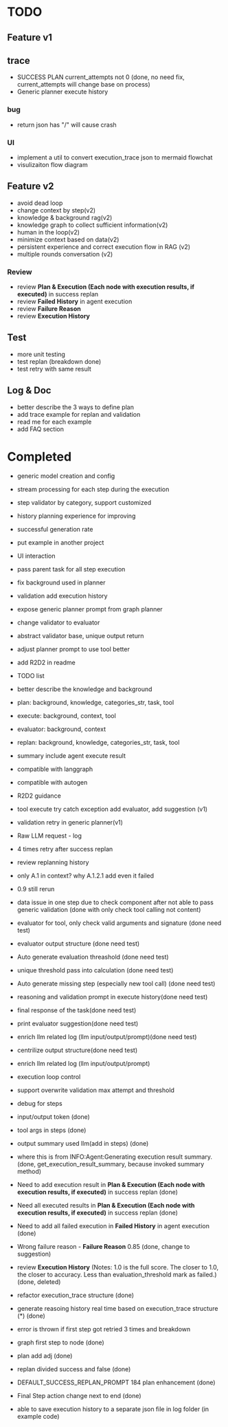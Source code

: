 # TODO

## Feature v1
## trace
- SUCCESS PLAN current_attempts not 0 (done, no need fix, current_attempts will change base on process)
- Generic planner execute history

### bug
- return json has "/" will cause crash

### UI
- implement a util to convert execution_trace json to mermaid flowchat
- visulizaiton flow diagram

## Feature v2
- avoid dead loop
- change context by step(v2)
- knowledge & background rag(v2)
- knowledge graph to collect sufficient information(v2)
- human in the loop(v2)
- minimize context based on data(v2)
- persistent experience and correct execution flow in RAG (v2)
- multiple rounds conversation (v2)

### Review
- review **Plan & Execution (Each node with execution results, if executed)** in success replan
- review **Failed History** in agent execution
- review **Failure Reason**
- review **Execution History**

## Test
- more unit testing
- test replan (breakdown done)
- test retry with same result

## Log & Doc
- better describe the 3 ways to define plan
- add trace example for replan and validation
- read me for each example
- add FAQ section

# Completed
- generic model creation and config
- stream processing for each step during the execution
- step validator by category, support customized
- history planning experience for improving
- successful generation rate
- put example in another project
- UI interaction
- pass parent task for all step execution 
- fix background used in planner
- validation add execution history 
- expose generic planner prompt from graph planner 
- change validator to evaluator
- abstract validator base, unique output return
- adjust planner prompt to use tool better
- add R2D2 in readme
- TODO list
- better describe the knowledge and background

- plan: background, knowledge, categories_str, task, tool
- execute: background, context, tool
- evaluator: background, context
- replan: background, knowledge, categories_str, task, tool
- summary include agent execute result
- compatible with langgraph
- compatible with autogen
- R2D2 guidance
- tool execute try catch exception add evaluator, add suggestion (v1) 
- validation retry in generic planner(v1) 

- Raw LLM request - log
- 4 times retry after success replan
- review replanning history
- only A.1 in context? why A.1.2.1 add even it failed
- 0.9 still rerun
- data issue in one step due to check component after not able to pass generic validation (done with only check tool calling not content)
- evaluator for tool, only check valid arguments and signature (done need test)
- evaluator output structure (done need test)
- Auto generate evaluation threashold (done need test)
- unique threshold pass into calculation (done need test)
- Auto generate missing step (especially new tool call) (done need test)
- reasoning and validation prompt in execute history(done need test)
- final response of the task(done need test)
- print evaluator suggestion(done need test)
- enrich llm related log (llm input/output/prompt)(done need test)
- centrilize output structure(done need test)
- enrich llm related log (llm input/output/prompt)
- execution loop control
- support overwrite validation max attempt and threshold
- debug for steps 
- input/output token (done)
- tool args in steps (done)
- output summary used llm(add in steps) (done)
- where this is from  INFO:Agent:Generating execution result summary. (done, get_execution_result_summary, because invoked summary method)
- Need to add execution result in **Plan & Execution (Each node with execution results, if executed)** in success replan (done)
- Need all executed results in **Plan & Execution (Each node with execution results, if executed)** in success replan (done)
- Need to add all failed execution in **Failed History** in agent execution (done)
- Wrong failure reason - **Failure Reason** 0.85 (done, change to suggestion)
- review **Execution History** (Notes: 1.0 is the full score. The closer to 1.0, the closer to accuracy. Less than evaluation_threshold mark as failed.) (done, deleted)
- refactor execution_trace structure (done)
- generate reasoing history real time based on execution_trace structure (*) (done)
- error is thrown if first step got retried 3 times and breakdown
- graph first step to node (done)
- plan add adj (done)
- replan divided success and false (done)
- DEFAULT_SUCCESS_REPLAN_PROMPT 184 plan enhancement (done)
- Final Step action change next to end (done)
- able to save execution history to a separate json file in log folder (in example code)